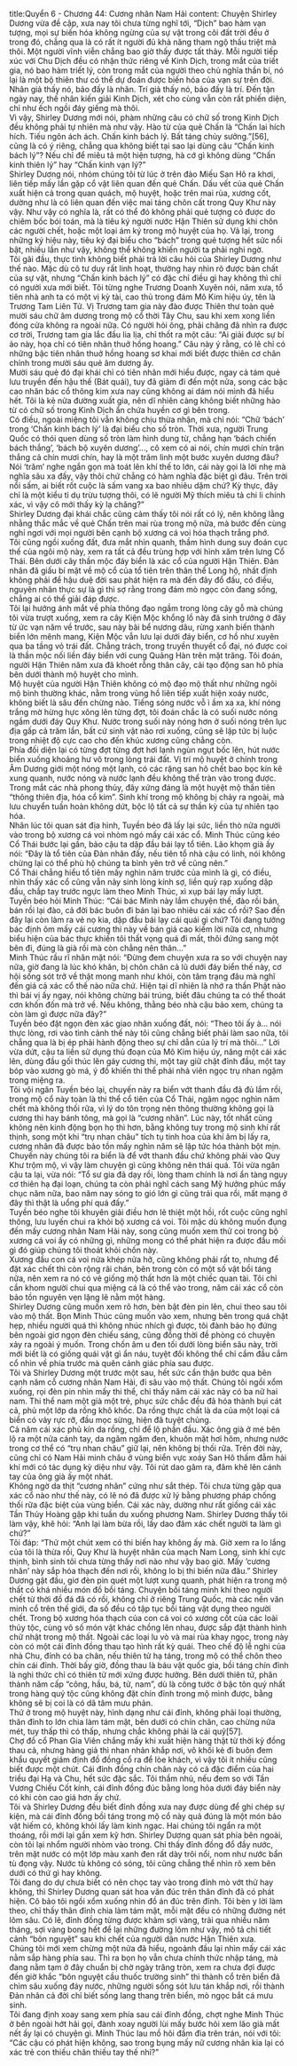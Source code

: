 title:Quyển 6 - Chương 44: Cương nhân Nam Hải
content:
Chuyện Shirley Dương vừa đề cập, xưa nay tôi chưa từng nghĩ tới, “Dịch” bao hàm vạn tượng, mọi sự biến hóa không ngừng của sự vật trong cõi đất trời đều ở trong đó, chẳng qua là có rất ít người đủ khả năng tham ngộ thấu triệt mà thôi. Một người vĩnh viễn chẳng bao giờ thấy được tất thảy. Mỗi người tiếp xúc với Chu Dịch đều có nhận thức riêng về Kinh Dịch, trong mắt của triết gia, nó bao hàm triết lý, còn trong mắt của người theo chủ nghĩa thần bí, nó lại là một bộ thiên thư có thể dự đoán được biến hóa của vạn sự trên đời. Nhân giả thấy nó, bảo đấy là nhân. Trí giả thấy nó, bảo đấy là trí. Đến tận ngày nay, thế nhân kiến giải Kinh Dịch, xét cho cùng vẫn còn rất phiến diện, chỉ như ếch ngồi đáy giếng mà thôi.<br>Vì vậy, Shirley Dương mới nói, phàm những câu có chữ số trong Kinh Dịch đều không phải tự nhiên mà như vậy. Hào từ của quẻ Chấn là “Chấn lai hích hích. Tiếu ngôn ách ách. Chấn kinh bách lý. Bất táng chủy sưởng.”[56], cũng là có ý riêng, chẳng qua không biết tại sao lại dùng câu “Chấn kinh bách lý”? Nếu chỉ để miêu tả một hiện tượng, hà cớ gì không dùng “Chấn kinh thiên lý” hay “Chấn kinh vạn lý?”<br>Shirley Dương nói, nhóm chúng tôi từ lúc ở trên đảo Miếu San Hô ra khơi, liên tiếp mấy lần gặp cổ vật liên quan đến quẻ Chấn. Dấu vết của quẻ Chấn xuất hiện cả trong quan quách, mộ huyệt, hoặc trên mai rùa, xương cốt, dường như là có liên quan đến việc mai táng chôn cất trong Quy Khư này vậy. Như vậy có nghĩa là, rất có thể đó không phải quẻ tượng có được do chiêm bốc bói toán, mà là tiêu ký người nước Hận Thiên sử dụng khi chôn các người chết, hoặc một loại ám ký trong mộ huyệt của họ. Vả lại, trong những ký hiệu này, tiêu ký đại biểu cho “bách” trong quẻ tượng hết sức nổi bật, nhiều lần như vậy, không thể không khiến người ta phải nghi ngờ.<br>Tôi gãi đầu, thực tình không biết phải trả lời câu hỏi của Shirley Dương như thế nào. Mặc dù cô tư duy rất linh hoạt, thường hay nhìn rõ được bản chất của sự vật, nhưng “Chấn kinh bách lý” có đặc chỉ điều gì hay không thì chỉ có người xưa mới biết. Tôi từng nghe Trương Doanh Xuyên nói, năm xưa, tổ tiên nhà anh ta có một vị kỳ tài, cao thủ trong đám Mô Kim hiệu úy, tên là Trương Tam Liên Tử. Vị Trương tam gia này đào được Thiên thư toàn quẻ mười sáu chữ âm dương trong mộ cổ thời Tây Chu, sau khi xem xong liền đóng cửa không ra ngoài nữa. Có người hỏi ông, phải chăng đã nhìn ra được cơ trời, Trương tam gia lắc đầu lia lịa, chỉ thốt ra một câu: “Ai giải được sự bí ảo này, họa chỉ có tiên nhân thuở hồng hoang.” Câu này ý rằng, có lẽ chỉ có những bậc tiên nhân thuở hồng hoang sơ khai mới biết được thiên cơ chân chính trong mười sáu quẻ âm dương ấy.<br>Mười sáu quẻ đó đại khái chỉ có tiên nhân mới hiểu được, ngay cả tám quẻ lưu truyền đến hậu thế (Bát quái), tuy đã giảm đi đến một nửa, song các bậc cao nhân bác cổ thông kim xưa nay cũng không ai dám nói mình đã hiểu hết. Tôi là kẻ nửa đường xuất gia, nên dĩ nhiên càng không biết những hào từ có chữ số trong Kinh Dịch ẩn chứa huyền cơ gì bên trong.<br>Có điều, ngoài miệng tôi vẫn không chịu thừa nhận, mà chỉ nói: “Chữ ‘bách’ trong ‘Chấn kinh bách lý’ là đại biểu cho số tròn. Thời xưa, người Trung Quốc có thói quen dùng số tròn làm hình dung từ, chẳng hạn ‘bách chiến bách thắng’, ‘bách bộ xuyên dương’..., cô xem có ai nói, chín mươi chín trận thắng cả chín mươi chín, hay là một trăm linh một bước xuyên dương đâu? Nói ‘trăm’ nghe ngắn gọn mà toát lên khí thế to lớn, cái này gọi là lời nhẹ mà nghĩa sâu xa đấy, vậy thôi chứ chẳng có hàm nghĩa đặc biệt gì đâu. Trên trời nổi sấm, ai biết rốt cuộc là sấm vang xa bao nhiêu dặm chứ? Kỳ thực, đây chỉ là một kiểu tỉ dụ trừu tượng thôi, có lẽ người Mỹ thích miêu tả chi li chính xác, vì vậy cô mới thấy kỳ lạ chăng?”<br>Shirley Dương đại khái chắc cũng cảm thấy tôi nói rất có lý, nên không lằng nhằng thắc mắc về quẻ Chấn trên mai rùa trong mộ nữa, mà bước đến cùng nghỉ ngơi với mọi người bên cạnh bộ xương cá voi hóa thạch trắng phớ.<br>Tôi cũng ngồi xuống đất, đưa mắt nhìn quanh, thầm hình dung suy đoán cục thế của ngôi mộ này, xem ra tất cả đều trùng hợp với hình xăm trên lưng Cổ Thái. Bên dưới cây thần mộc đáy biển là xác cổ của người Hận Thiên. Đản nhân đã giấu bí mật về mộ cổ của tổ tiên trên thân thể Long hộ, nhất định không phải để hậu duệ đời sau phát hiện ra mà đến đây đổ đấu, có điều, nguyên nhân thực sự là gì thì sợ rằng trong đám mò ngọc còn đang sống, chẳng ai có thể giải đáp được.<br>Tôi lại hướng ánh mắt về phía thông đạo ngầm trong lòng cây gỗ mà chúng tôi vừa trượt xuống, xem ra cây Kiện Mộc khổng lồ này đã sinh trưởng ở đây từ ức vạn năm về trước, sau này bãi bể nương dâu, rừng xanh biến thành biển lớn mênh mang, Kiện Mộc vẫn lưu lại dưới đáy biển, cơ hồ như xuyên qua ba tầng vỏ trái đất. Chẳng trách, trong truyền thuyết cổ đại, nó được coi là thần mộc nối liền đáy biển với cung Quảng Hàn trên mặt trăng. Tôi đoán, người Hận Thiên năm xưa đã khoét rỗng thân cây, cải tạo động san hô phía bên dưới thành mộ huyệt cho mình.<br>Mộ huyệt của người Hận Thiên không có mộ đạo mộ thất như những ngôi mộ bình thường khác, nằm trong vùng hồ liên tiếp xuất hiện xoáy nước, không biết là sâu đến chừng nào. Tiếng sóng nước vỗ ì ầm xa xa, khí nóng trắng mờ hừng hực xông lên từng đợt, tôi đoán chắc là có suối nước nóng ngầm dưới đáy Quy Khư. Nước trong suối này nóng hơn ở suối nóng trên lục địa gấp cả trăm lần, bất cứ sinh vật nào rơi xuống, cũng sẽ lập tức bị luộc trong nhiệt độ cực cao cho đến khúc xương cũng chẳng còn.<br>Phía đối diện lại có từng đợt từng đợt hơi lạnh ngùn ngụt bốc lên, hút nước biển xuống khoảng hư vô trong lòng trái đất. Vị trí mộ huyệt ở chính trong Âm Dương giới một nóng một lạnh, có các rặng san hô chết bao bọc kín kẽ xung quanh, nước nóng và nước lạnh đều không thể tràn vào trong được. Trong mắt các nhà phong thủy, đây xứng đáng là một huyệt mộ thần tiên “thông thiên địa, hóa cổ kim”. Sinh khí trong mộ không bị chảy ra ngoài, mà lưu chuyển tuần hoàn không dứt, bộc lộ tất cả sự thần kỳ của tự nhiên tạo hóa.<br>Nhân lúc tôi quan sát địa hình, Tuyền béo đã lấy lại sức, liền thò nửa người vào trong bộ xương cá voi nhòm ngó mấy cái xác cổ. Minh Thúc cũng kéo Cổ Thái bước lại gần, bảo cậu ta dập đầu bái lạy tổ tiên. Lão khọm già ấy nói: “Đây là tổ tiên của Đản nhân đấy, nếu tiên tổ nhà cậu có linh, nói không chừng lại có thể phù hộ chúng ta bình yên trở về cũng nên.”<br>Cổ Thái chẳng hiểu tổ tiên mấy nghìn năm trước của mình là gì, có điều, nhìn thấy xác cổ cũng vẫn nảy sinh lòng kính sợ, liền quỳ rạp xuống dập đầu, chắp tay trước ngực làm theo Minh Thúc, xì xụp bái lạy mấy lượt.<br>Tuyền béo hỏi Minh Thúc: “Cái bác Minh này lắm chuyện thế, đào rồi bán, bán rồi lại đào, cả đời bác buôn đi bán lại bao nhiêu cái xác cổ rồi? Sao đến đây lại còn làm ra vẻ nọ kia, dập đầu bái lạy cái quái gì chứ? Tôi đang tưởng bác định ôm mấy cái cương thi này về bán giá cao kiếm lời nữa cơ, nhưng biểu hiện của bác thực khiến tôi thất vọng quá đi mất, thôi đứng sang một bên đi, đúng là già rồi mà còn chẳng nên thân...”<br>Minh Thúc rầu rĩ nhăn mặt nói: “Đừng đem chuyện xưa ra so với chuyện nay nữa, giờ đang là lúc khó khăn, bị chôn chân cả lũ dưới đáy biển thế này, cơ hội sống sót trở về thật mong manh như khói, còn tâm trạng đâu mà nghĩ đến giá cả xác cổ thế nào nữa chứ. Hiện tại dĩ nhiên là nhớ ra thần Phật nào thì bái vị ấy ngay, nói không chừng bái trúng, biết đâu chúng ta có thể thoát cơn khốn đốn mà trở về. Nếu không, thằng béo nhà cậu bảo xem, chúng ta còn làm gì được nữa đây?”<br>Tuyền béo đặt ngọn đèn xác giao nhân xuống đất, nói: “Theo tôi ấy à... nói thực lòng, rơi vào tình cảnh thế này tôi cũng chẳng biết phải làm sao nữa, tôi chẳng qua là bị ép phải hành động theo sự chỉ dẫn của lý trí mà thôi...” Lời vừa dứt, cậu ta liền sử dụng thủ đoạn của Mô Kim hiệu úy, nâng một cái xác lên, dùng đầu gối thúc lên gáy cương thi, một tay giữ chặt đỉnh đầu, một tay bóp vào xương gò má, ý đồ khiến thi thể phải nhả viên ngọc trụ nhan ngậm trong miệng ra.<br>Tôi vội ngăn Tuyền béo lại, chuyến này ra biển vớt thanh đầu đã đủ lắm rồi, trong mộ cổ này toàn là thi thể cổ tiên của Cổ Thái, ngậm ngọc nghìn năm chết mà không thối rữa, vì lý do tôn trọng nên thông thường không gọi là cương thi hay bánh tông, mà gọi là “cương nhân”. Lúc này, tốt nhất cũng không nên kinh động bọn họ thì hơn, bằng không tuy trong mộ sinh khí rất thịnh, song một khi “trụ nhan châu” tích tụ tinh hoa của khí âm bị lấy ra, cương nhân đã được bảo tồn mấy nghìn năm sẽ lập tức hóa thành bột mịn. Chuyến này chúng tôi ra biển là để vớt thanh đầu chứ không phải vào Quy Khư trộm mộ, vì vậy làm chuyện gì cũng không nên thái quá. Tôi vừa ngăn cậu ta lại, vừa nói: “Tổ sư gia đã dạy rồi, lòng tham chính là nơi ẩn tàng nguy cơ thiên hạ đại loạn, chúng ta còn phải nghĩ cách sang Mỹ hưởng phúc mấy chục năm nữa, bao năm nay sóng to gió lớn gì cũng trải qua rồi, mất mạng ở đây thì thật là uổng phí quá đấy.”<br>Tuyền béo nghe tôi khuyên giải điều hơn lẽ thiệt một hồi, rốt cuộc cũng nghĩ thông, lưu luyến chui ra khỏi bộ xương cá voi. Tôi mặc dù không muốn đụng đến mấy cương nhân Nam Hải này, song cũng muốn xem thử coi trong bộ xương cá voi ấy có những gì, những mong có thể phát hiện ra được đầu mối gì đó giúp chúng tôi thoát khỏi chốn này.<br>Xương đầu con cá voi nửa khép nửa hở, cũng không phải rất to, nhưng để đặt xác chết thì còn rộng rãi chán, bên trong còn có một số vật bồi táng nữa, nên xem ra nó có vẻ giống mộ thất hơn là một chiếc quan tài. Tôi chỉ cần khom người chui qua miệng cá là có thể vào trong, năm cái xác cổ còn bảo tồn nguyên vẹn lặng lẽ nằm một hàng.<br>Shirley Dương cũng muốn xem rõ hơn, bèn bật đèn pin lên, chui theo sau tôi vào mộ thất. Bọn Minh Thúc cũng muốn vào xem, nhưng bên trong quá chật hẹp, nhiều người quá thì không nhúc nhích gì được, tôi đành bảo họ đứng bên ngoài giơ ngọn đèn chiếu sáng, cũng đồng thời đề phòng có chuyện xảy ra ngoài ý muốn. Trong chốn âm u đen tối dưới lòng biển sâu này, trời mới biết là có giống quái vật gì ẩn náu, tuyệt đối không thể chỉ cắm đầu cắm cổ nhìn về phía trước mà quên cảnh giác phía sau được.<br>Tôi và Shirley Dương một trước một sau, hết sức cẩn thận bước qua bên cạnh năm cỗ cương nhân Nam Hải, đi sâu vào mộ thất. Chúng tôi ngồi xổm xuống, rọi đèn pin nhìn mấy thi thể, chỉ thấy năm cái xác này có ba nữ hai nam. Thi thể nam một già một trẻ, phục sức chắc đều đã hóa thành bụi cát cả, phủ một lớp da rồng khô khốc. Da rồng thực chất là da của một loại cá biển có vảy rực rỡ, đầu mọc sừng, hiện đã tuyệt chủng.<br>Cả năm cái xác phủ kín da rồng, chỉ để lộ phần đầu. Xác ông già ở mé bên lộ ra một nửa cánh tay, da ngăm ngăm đen, khuôn mặt hơi hõm, nhưng nước trong cơ thể có “trụ nhan châu” giữ lại, nên không bị thối rữa. Trên đời này, cũng chỉ có Nam Hải minh châu ở vùng biển vực xoáy San Hô thấm đẫm hải khí mới có tác dụng kỳ diệu như vậy. Tôi rút dao găm ra, đâm khẽ lên cánh tay của ông già ấy một nhát.<br>Không ngờ da thịt “cương nhân” cứng như sắt thép. Tôi chưa từng gặp qua xác cổ nào như thế này, có lẽ nó đã được xử lý bằng phương pháp chống thối rữa đặc biệt của vùng biển. Cái xác này, dường như rất giống cái xác Tần Thủy Hoàng gặp khi tuần du xuống phương Nam. Shirley Dương thấy tôi làm vậy, khẽ hỏi: “Anh lại làm bừa rồi, lấy dao đâm xác chết người ta làm gì chứ?”<br>Tôi đáp: “Thử một chút xem có thi biến hay không ấy mà. Giờ xem ra lo lắng của tôi là thừa rồi, Quy Khư là huyệt nhãn của mạch Nam Long, sinh khí cực thịnh, bình sinh tôi chưa từng thấy nơi nào như vậy bao giờ. Mấy ‘cương nhân’ này sắp hóa thạch đến nơi rồi, không lo bị thi biến nữa đâu.” Shirley Dương gật đầu, giơ đèn pin quét một lượt xung quanh, phát hiện ra trong mộ thất có khá nhiều món đồ bồi táng. Chuyện bồi táng minh khí theo người chết từ thời đồ đá đã có rồi, không chỉ ở riêng Trung Quốc, mà các nền văn minh cổ trên thế giới, đa số đều có tập tục bồi táng vật dụng theo người chết. Trong bộ xương hóa thạch của con cá voi có xương cốt của các loài thủy tộc, cùng vô số món vật khác chồng lên nhau, được sắp đặt thành hình chữ nhật trong mộ thất. Ngoài các loại lu vò và mai rùa khay ngọc, trong này còn có một cái đỉnh đồng thau tạo hình rất kỳ quái. Theo chế độ lễ nghi của nhà Chu, đỉnh có ba chân, nếu thiên tử hạ táng, trong mộ có thể chôn theo chín cái đỉnh. Thời bấy giờ, đồng thau là báu vật quốc gia, bồi táng chín đỉnh là nghi thức chỉ có thiên tử mới xứng được hưởng. Bên dưới thiên tử, phân thành năm cấp “công, hầu, bá, tử, nam”, dù là công tước ở bậc tôn quý nhất trong hàng quý tộc cũng không đặt chín đỉnh trong mộ mình được, bằng không sẽ bị coi là có dã tâm mưu phản.<br>Thứ ở trong mộ huyệt này, hình dạng như cái đỉnh, không phải loại thường, thân đỉnh to lớn chia làm tám mặt, bên dưới có chín chân, cao chừng nửa mét, tuy thấp thì có thấp, nhưng chắc không phải là cái quỹ[57].<br>Chợ đồ cổ Phan Gia Viên chắng mấy khi xuất hiện hàng thật từ thời kỷ đồng thau cả, nhưng hàng giả thì nhan nhản khắp nơi, vô khối kẻ đi buôn đem khẩu quyết giám định đồ đồng cổ ra để lòe khách, vì vậy tôi ít nhiều cũng biết được một chút. Cái đỉnh đồng chín chân này có cả đặc điểm của hai triều đại Hạ và Chu, hết sức đặc sắc. Tôi thầm nhủ, nếu đem so với Tần Vương Chiếu Cốt kính, cái đỉnh đồng đúc bằng long hỏa dưới đáy biển này có khi còn cao giá hơn ấy chứ.<br>Tôi và Shirley Dương đều biết đỉnh đồng xưa nay được dùng để ghi chép sự kiện, mà cái đỉnh đồng bồi táng trong mộ cổ này quả đúng là một món bảo vật hiếm có, không khỏi lấy làm kinh ngạc. Hai chúng tôi ngẩn ra một thoáng, rồi mới lại gần xem kỹ hơn. Shirley Dương quan sát phía bên ngoài, còn tôi lại nhổm người nhòm vào trong. Chỉ thấy đỉnh đồng đổ đầy nước, trên mặt nước có một lớp màu xanh đen rất dày trôi nổi, nom như nước bẩn tù đọng vậy. Nước tù không có sóng, tôi cũng chẳng thể nhìn rõ xem bên dưới có thứ gì hay không.<br>Tôi đang do dự chưa biết có nên chọc tay vào trong đỉnh mò vớt thử hay không, thì Shirley Dương quan sát hoa văn đúc trên thân đỉnh đã có phát hiện. Cô bảo tôi ngồi xổm xuống nhìn đồ án đúc trên đỉnh. Tôi bèn y lời làm theo, chỉ thấy thân đỉnh chia làm tám mặt, mỗi mặt đều có những đường nét lõm sâu. Có lẽ, đỉnh đồng từng được khảm sợi vàng, trải qua nhiều năm tháng, sợi vàng bong hết để lại những đường lõm như vậy, mô tả chi tiết cảnh “bôn nguyệt” sau khi chết của người dân nước Hận Thiên xưa.<br>Chúng tôi mới xem chừng một nửa đã hiểu, ngoảnh đầu lại nhìn mấy cái xác nằm sắp hàng phía sau. Thì ra bọn họ vẫn chưa chính thức nhập táng, mà đang nằm tạm ở đây chuẩn bị chờ ngày trăng tròn, xem ra chưa đợi được đến giờ khắc “bôn nguyệt cầu thuốc trường sinh” thì thành cổ trên biển đã chìm sâu xuống đáy nước, những người sống sót lưu tán khắp nơi, rồi thành Đản nhân cả đời chỉ biết sống lang thang trên biển, mò ngọc bắt cá mưu sinh.<br>Tôi đang định xoay sang xem phía sau cái đỉnh đồng, chợt nghe Minh Thúc ở bên ngoài hớt hải gọi, đành xoay người lùi mấy bước hỏi xem lão già mất nết ấy lại có chuyện gì. Minh Thúc lau mồ hôi đầm đìa trên trán, nói với tôi: “Các cậu có phát hiện không, sao trong bụng mấy nữ cương nhân kia lại có xác trẻ con thiếu chân thiếu tay thế nhỉ?”